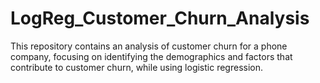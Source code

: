 # LogReg_Customer_Churn_Analysis
This repository contains an analysis of customer churn for a phone company, focusing on identifying the demographics and factors that contribute to customer churn, while using logistic regression.
